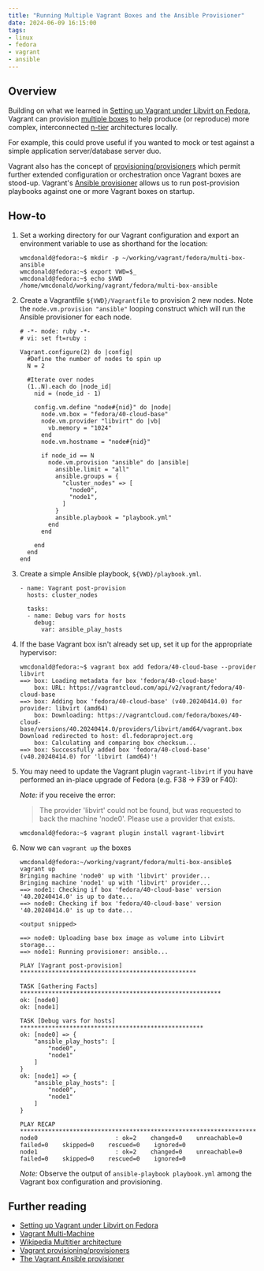 ```yaml
---
title: "Running Multiple Vagrant Boxes and the Ansible Provisioner"
date: 2024-06-09 16:15:00
tags:
- linux
- fedora
- vagrant
- ansible
---
```


## Overview
Building on what we learned in [Setting up Vagrant under Libvirt on Fedora](https://wmcdonald404.github.io/github-pages/2024/03/20/18-51-00-linux-vagrant-libvirt-on-fedora.html), Vagrant can provision [multiple boxes](https://developer.hashicorp.com/vagrant/docs/multi-machine) to help produce (or reproduce) more complex, interconnected [n-tier](https://en.wikipedia.org/wiki/Multitier_architecture) architectures locally. 

For example, this could prove useful if you wanted to mock or test against a simple application server/database server duo.

Vagrant also has the concept of [provisioning/provisioners](https://developer.hashicorp.com/vagrant/docs/provisioning) which permit further extended configuration or orchestration once Vagrant boxes are stood-up. Vagrant's [Ansible provisioner](https://developer.hashicorp.com/vagrant/docs/provisioning/ansible) allows us to run post-provision playbooks against one or more Vagrant boxes on startup.


## How-to
1. Set a working directory for our Vagrant configuration and export an environment variable to use as shorthand for the location:
    ```
    wmcdonald@fedora:~$ mkdir -p ~/working/vagrant/fedora/multi-box-ansible
    wmcdonald@fedora:~$ export VWD=$_
    wmcdonald@fedora:~$ echo $VWD
    /home/wmcdonald/working/vagrant/fedora/multi-box-ansible
    ```

2. Create a Vagrantfile `${VWD}/Vagrantfile` to provision 2 new nodes. Note the `node.vm.provision "ansible"` looping construct which will run the Ansible provisioner for each node.
    ```
    # -*- mode: ruby -*-
    # vi: set ft=ruby :

    Vagrant.configure(2) do |config|
      #Define the number of nodes to spin up
      N = 2

      #Iterate over nodes
      (1..N).each do |node_id|
        nid = (node_id - 1)

        config.vm.define "node#{nid}" do |node|
          node.vm.box = "fedora/40-cloud-base"
          node.vm.provider "libvirt" do |vb|
            vb.memory = "1024"
          end
          node.vm.hostname = "node#{nid}"

          if node_id == N
            node.vm.provision "ansible" do |ansible|
              ansible.limit = "all"
              ansible.groups = {
                "cluster_nodes" => [
                  "node0",
                  "node1",
                ]
              }
              ansible.playbook = "playbook.yml"
            end
          end

        end
      end
    end
    ```

3. Create a simple Ansible playbook, `${VWD}/playbook.yml`.

    ```
    - name: Vagrant post-provision
      hosts: cluster_nodes

      tasks:
      - name: Debug vars for hosts
        debug:
          var: ansible_play_hosts
    ```

4. If the base Vagrant box isn't already set up, set it up for the appropriate hypervisor:
    
    ```
    wmcdonald@fedora:~$ vagrant box add fedora/40-cloud-base --provider libvirt
    ==> box: Loading metadata for box 'fedora/40-cloud-base'
        box: URL: https://vagrantcloud.com/api/v2/vagrant/fedora/40-cloud-base
    ==> box: Adding box 'fedora/40-cloud-base' (v40.20240414.0) for provider: libvirt (amd64)
        box: Downloading: https://vagrantcloud.com/fedora/boxes/40-cloud-base/versions/40.20240414.0/providers/libvirt/amd64/vagrant.box
    Download redirected to host: dl.fedoraproject.org
        box: Calculating and comparing box checksum...
    ==> box: Successfully added box 'fedora/40-cloud-base' (v40.20240414.0) for 'libvirt (amd64)'!
    ```

5. You may need to update the Vagrant plugin `vagrant-libvirt` if you have performed an in-place upgrade of Fedora (e.g. F38 -> F39 or F40):

    *Note:* if you receive the error: 
    > The provider 'libvirt' could not be found, but was requested to back the machine 'node0'. Please use a provider that exists.

    ```
    wmcdonald@fedora:~$ vagrant plugin install vagrant-libvirt
    ```

6. Now we can `vagrant up` the boxes
    ```
    wmcdonald@fedora:~/working/vagrant/fedora/multi-box-ansible$ vagrant up 
    Bringing machine 'node0' up with 'libvirt' provider...
    Bringing machine 'node1' up with 'libvirt' provider...
    ==> node1: Checking if box 'fedora/40-cloud-base' version '40.20240414.0' is up to date...
    ==> node0: Checking if box 'fedora/40-cloud-base' version '40.20240414.0' is up to date...

    <output snipped>

    ==> node0: Uploading base box image as volume into Libvirt storage...
    ==> node1: Running provisioner: ansible...

    PLAY [Vagrant post-provision] **************************************************

    TASK [Gathering Facts] *********************************************************
    ok: [node0]
    ok: [node1]

    TASK [Debug vars for hosts] ****************************************************
    ok: [node0] => {
        "ansible_play_hosts": [
            "node0",
            "node1"
        ]
    }
    ok: [node1] => {
        "ansible_play_hosts": [
            "node0",
            "node1"
        ]
    }

    PLAY RECAP *********************************************************************
    node0                      : ok=2    changed=0    unreachable=0    failed=0    skipped=0    rescued=0    ignored=0   
    node1                      : ok=2    changed=0    unreachable=0    failed=0    skipped=0    rescued=0    ignored=0   
    ```

    *Note:* Observe the output of `ansible-playbook playbook.yml` among the Vagrant box configuration and provisioning.

## Further reading

- [Setting up Vagrant under Libvirt on Fedora](https://wmcdonald404.github.io/github-pages/2024/03/20/18-51-00-linux-vagrant-libvirt-on-fedora.html)
- [Vagrant Multi-Machine](https://developer.hashicorp.com/vagrant/docs/multi-machine) 
- [Wikipedia Multitier architecture](https://en.wikipedia.org/wiki/Multitier_architecture)
- [Vagrant provisioning/provisioners](https://developer.hashicorp.com/vagrant/docs/provisioning) 
- [The Vagrant Ansible provisioner](https://developer.hashicorp.com/vagrant/docs/provisioning/ansible)